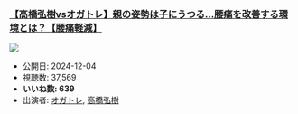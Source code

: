 ### [【高橋弘樹vsオガトレ】親の姿勢は子にうつる…腰痛を改善する環境とは？【腰痛軽減】](https://www.youtube.com/watch?v=Qzi12Bo35pQ)
[![](https://img.youtube.com/vi/Qzi12Bo35pQ/sddefault.jpg)](https://www.youtube.com/watch?v=Qzi12Bo35pQ)
-   公開日: 2024-12-04
-   視聴数: 37,569
-   **いいね数: 639**
-   出演者: [オガトレ](/rehacq_fan/people/オガトレ "wikilink"), [高橋弘樹](/rehacq_fan/people/高橋弘樹 "wikilink")
